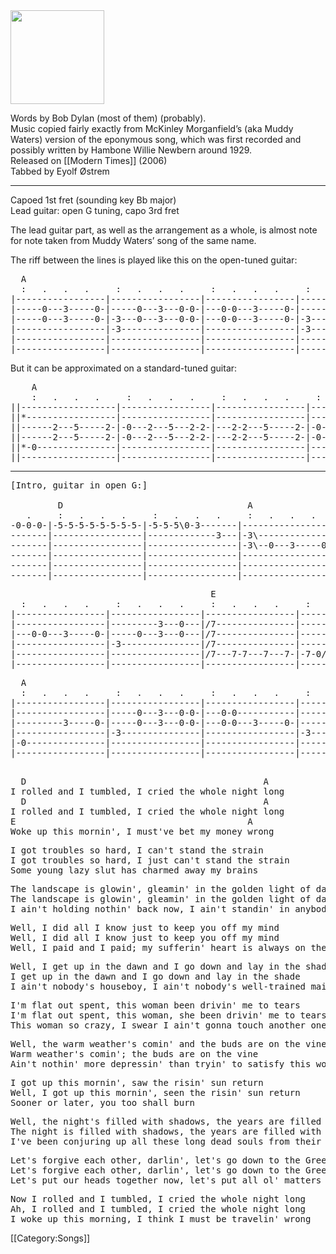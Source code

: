 <img alt="" src="../graphics/roll-tumble.jpg" width="150" height="150">

Words by Bob Dylan (most of them) (probably). <br>
Music copied fairly exactly from McKinley Morganfield’s (aka Muddy Waters) version of the eponymous song, which was first recorded and possibly written by Hambone Willie Newbern around 1929.<br>
Released on [[Modern Times]] (2006)<br>
Tabbed by Eyolf Østrem

----
Capoed 1st fret (sounding key Bb major) <br>
Lead guitar: open G tuning, capo 3rd fret

The lead guitar part, as well as the arrangement as a whole, is almost note for note taken from Muddy Waters’ song of the same name.

The riff between the lines is played like this on the open-tuned guitar:

<pre class="tab">
  A
  :   .   .   .     :   .   .   .     :   .   .   .     :   .   .   .
|-----------------|-----------------|-----------------|-----------------|
|-----0---3-----0-|-----0---3---0-0-|---0-0---3-----0-|-----0---3---0---|
|-----0---3-----0-|-3---0---3---0-0-|---0-0---3-----0-|-3---0---3---0---|
|-----------------|-3---------------|-----------------|-3---------------|
|-----------------|-----------------|-----------------|-----------------|
|-----------------|-----------------|-----------------|-----------------|
</pre>
But it can be approximated on a standard-tuned guitar:

<pre>
    A
    :   .   .   .     :   .   .   .     :   .   .   .     :   .   .   .    
||------------------|-----------------|-----------------|------------------||
||*-----------------|-----------------|-----------------|-----------------*||
||------2---5-----2-|-0---2---5---2-2-|---2-2---5-----2-|-0---2---5---2----||
||------2---5-----2-|-0---2---5---2-2-|---2-2---5-----2-|-0---2---5---2----||
||*-0---------------|-----------------|-----------------|-----------------*||
||------------------|-----------------|-----------------|------------------||
</pre>

----
<pre class="tab">
[Intro, guitar in open G:]

         D                                   A
   .     :   .   .   .     :   .   .   .     :   .   .   .     :   .   .   .
-0-0-0-|-5-5-5-5-5-5-5-5-|-5-5-5\0-3-------|-----------------|-----------------|
-------|-----------------|-------------3---|-3\--------------|---------3-------|
-------|-----------------|-----------------|-3\--0---3-----0-|-----0---3---0-0-|
-------|-----------------|-----------------|-----------------|-3---------------|
-------|-----------------|-----------------|-----------------|-----------------|
-------|-----------------|-----------------|-----------------|-----------------|
</pre>
<pre class="tab">
                                      E
  :   .   .   .     :   .   .   .     :   .   .   .     :   .   .   .
|-----------------|-----------------|-----------------|-----------------|
|-----------------|---------3---0---|/7---------------|-----------------|
|---0-0---3-----0-|-----0---3---0---|/7---------------|-----------------|
|-----------------|-3---------------|/7---------------|--------/5---~---|
|-----------------|-----------------|/7---7-7---7---7-|-7-0/7-0/5-0-3---|
|-----------------|-----------------|-----------------|-----------------|
</pre>
<pre class="tab">
  A                                                                       D
  :   .   .   .     :   .   .   .     :   .   .   .     :   .   .   .     :
|-----------------|-----------------|-----------------|-----------------|------
|-----------------|-----0---3---0-0-|---0-0-----------|-----0---3---0---|-5----
|---------3-----0-|-----0---3---0-0-|---0-0---3-----0-|-----0---3---0---|-5----
|-----------------|-3---------------|-----------------|-3---------------|-5----  
|-0---------------|-----------------|-----------------|-----------------|-5----
|-----------------|-----------------|-----------------|-----------------|------
                                                                      I   rolled
</pre>

<pre>
  D                                             A
I rolled and I tumbled, I cried the whole night long
  D                                             A
I rolled and I tumbled, I cried the whole night long
E                                            A
Woke up this mornin', I must've bet my money wrong
</pre>
<pre>
I got troubles so hard, I can't stand the strain
I got troubles so hard, I just can't stand the strain
Some young lazy slut has charmed away my brains
</pre>
<pre>
The landscape is glowin', gleamin' in the golden light of day
The landscape is glowin', gleamin' in the golden light of day
I ain't holding nothin' back now, I ain't standin' in anybody's way
</pre>
<pre>
Well, I did all I know just to keep you off my mind
Well, I did all I know just to keep you off my mind
Well, I paid and I paid; my sufferin' heart is always on the line
</pre>
<pre>
Well, I get up in the dawn and I go down and lay in the shade
I get up in the dawn and I go down and lay in the shade
I ain't nobody's houseboy, I ain't nobody's well-trained maid
</pre>
<pre>
I'm flat out spent, this woman been drivin' me to tears
I'm flat out spent, this woman, she been drivin' me to tears
This woman so crazy, I swear I ain't gonna touch another one for years
</pre>
<pre>
Well, the warm weather's comin' and the buds are on the vine
Warm weather's comin'; the buds are on the vine
Ain't nothin' more depressin' than tryin' to satisfy this woman of mine
</pre>
<pre>
I got up this mornin', saw the risin' sun return
Well, I got up this mornin', seen the risin' sun return
Sooner or later, you too shall burn
</pre>
<pre>
Well, the night's filled with shadows, the years are filled with early doom
The night is filled with shadows, the years are filled with early doom
I've been conjuring up all these long dead souls from their crumblin' tombs
</pre>
<pre>
Let's forgive each other, darlin', let's go down to the Greenwood Glen
Let's forgive each other, darlin', let's go down to the Greenwood Glen
Let's put our heads together now, let's put all ol' matters to an end
</pre>
<pre>
Now I rolled and I tumbled, I cried the whole night long
Ah, I rolled and I tumbled, I cried the whole night long
I woke up this morning, I think I must be travelin' wrong
</pre>

[[Category:Songs]]